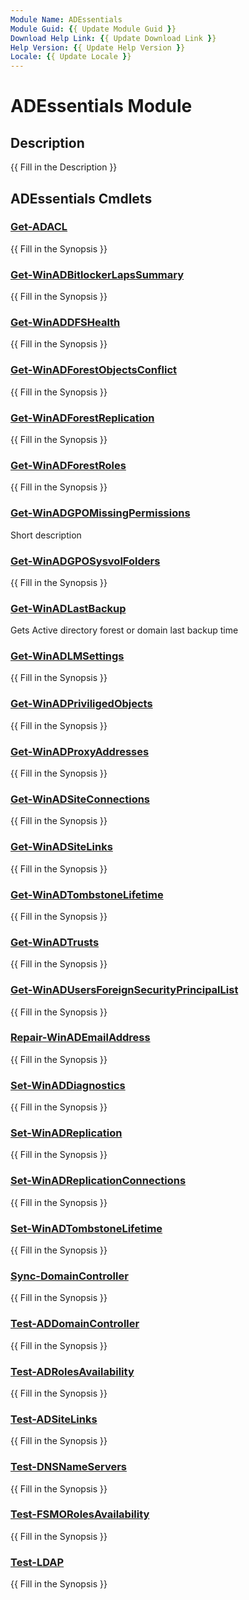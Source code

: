 ```yaml
---
Module Name: ADEssentials
Module Guid: {{ Update Module Guid }}
Download Help Link: {{ Update Download Link }}
Help Version: {{ Update Help Version }}
Locale: {{ Update Locale }}
---
```


# ADEssentials Module
## Description
{{ Fill in the Description }}

## ADEssentials Cmdlets
### [Get-ADACL](Get-ADACL.md)
{{ Fill in the Synopsis }}

### [Get-WinADBitlockerLapsSummary](Get-WinADBitlockerLapsSummary.md)
{{ Fill in the Synopsis }}

### [Get-WinADDFSHealth](Get-WinADDFSHealth.md)
{{ Fill in the Synopsis }}

### [Get-WinADForestObjectsConflict](Get-WinADForestObjectsConflict.md)
{{ Fill in the Synopsis }}

### [Get-WinADForestReplication](Get-WinADForestReplication.md)
{{ Fill in the Synopsis }}

### [Get-WinADForestRoles](Get-WinADForestRoles.md)
{{ Fill in the Synopsis }}

### [Get-WinADGPOMissingPermissions](Get-WinADGPOMissingPermissions.md)
Short description

### [Get-WinADGPOSysvolFolders](Get-WinADGPOSysvolFolders.md)
{{ Fill in the Synopsis }}

### [Get-WinADLastBackup](Get-WinADLastBackup.md)
Gets Active directory forest or domain last backup time

### [Get-WinADLMSettings](Get-WinADLMSettings.md)
{{ Fill in the Synopsis }}

### [Get-WinADPriviligedObjects](Get-WinADPriviligedObjects.md)
{{ Fill in the Synopsis }}

### [Get-WinADProxyAddresses](Get-WinADProxyAddresses.md)
{{ Fill in the Synopsis }}

### [Get-WinADSiteConnections](Get-WinADSiteConnections.md)
{{ Fill in the Synopsis }}

### [Get-WinADSiteLinks](Get-WinADSiteLinks.md)
{{ Fill in the Synopsis }}

### [Get-WinADTombstoneLifetime](Get-WinADTombstoneLifetime.md)
{{ Fill in the Synopsis }}

### [Get-WinADTrusts](Get-WinADTrusts.md)
{{ Fill in the Synopsis }}

### [Get-WinADUsersForeignSecurityPrincipalList](Get-WinADUsersForeignSecurityPrincipalList.md)
{{ Fill in the Synopsis }}

### [Repair-WinADEmailAddress](Repair-WinADEmailAddress.md)
{{ Fill in the Synopsis }}

### [Set-WinADDiagnostics](Set-WinADDiagnostics.md)
{{ Fill in the Synopsis }}

### [Set-WinADReplication](Set-WinADReplication.md)
{{ Fill in the Synopsis }}

### [Set-WinADReplicationConnections](Set-WinADReplicationConnections.md)
{{ Fill in the Synopsis }}

### [Set-WinADTombstoneLifetime](Set-WinADTombstoneLifetime.md)
{{ Fill in the Synopsis }}

### [Sync-DomainController](Sync-DomainController.md)
{{ Fill in the Synopsis }}

### [Test-ADDomainController](Test-ADDomainController.md)
{{ Fill in the Synopsis }}

### [Test-ADRolesAvailability](Test-ADRolesAvailability.md)
{{ Fill in the Synopsis }}

### [Test-ADSiteLinks](Test-ADSiteLinks.md)
{{ Fill in the Synopsis }}

### [Test-DNSNameServers](Test-DNSNameServers.md)
{{ Fill in the Synopsis }}

### [Test-FSMORolesAvailability](Test-FSMORolesAvailability.md)
{{ Fill in the Synopsis }}

### [Test-LDAP](Test-LDAP.md)
{{ Fill in the Synopsis }}

